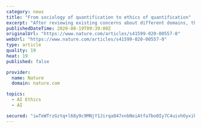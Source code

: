 ```yaml
---
category: news
title: "From sociology of quantification to ethics of quantification"
excerpt: "After reviewing existing concerns about different domains, the present perspective article illustrates the need and the urgency for an encompassing ethics of quantification. The difficulties to discipline the existing regime of numerification are addressed;"
publishedDateTime: 2020-08-19T09:39:00Z
originalUrl: "https://www.nature.com/articles/s41599-020-00557-0"
webUrl: "https://www.nature.com/articles/s41599-020-00557-0"
type: article
quality: 19
heat: 19
published: false

provider:
  name: Nature
  domain: nature.com

topics:
  - AI Ethics
  - AI

secured: "iwTeWTrzGztq+l68y9c9MNjY1Jirqa847xnbNeiAtfa7bo0Iy7C4uivhOyxihOk/75AesoXmZyD/GNdiCpSlDpaXrSO1ELXgV5tR+9sTFSluJBirltW6VlTxyAaNvTkEkah2iDbXVPzglIJao02Hy/Tc1115H0gRzZAmZDU8b4zTMAgXmJsYbdxMZer2txpsxVkMoA4e83GGF9CSb9zqWzLlNnkTH9+zOjr2/DLznScrooI3dkFtfbLc4m+r1uGj/Af6tVkeOfa6w82wq4LuKh9gs0W6k2ovhvS+NZ1hzfRQOopTFh9gHFrHhSkieM/1jYie3SrnTv6wEeNtmKKSiQ==;5cwoIBgkovvS8gp5Jvkl+w=="
---
```


